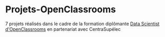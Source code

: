 # Projets-OpenClassrooms

7 projets réalisés dans le cadre de la formation diplômante [Data Scientist d'OpenClassrooms](https://openclassrooms.com/fr/paths/164-data-scientist) en partenariat avec CentraSupélec
